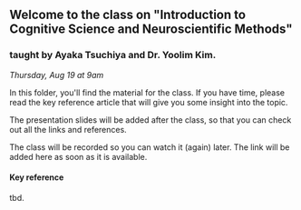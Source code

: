 ## Welcome to the class on "Introduction to Cognitive Science and Neuroscientific Methods"
### taught by Ayaka Tsuchiya and Dr. Yoolim Kim.

_Thursday, Aug 19 at 9am_

In this folder, you'll find the material for the class. If you have time, please read the key reference article that will give you some insight into the topic.

The presentation slides will be added after the class, so that you can check out all the links and references.

The class will be recorded so you can watch it (again) later. The link will be added here as soon as it is available.

#### Key reference

tbd.

